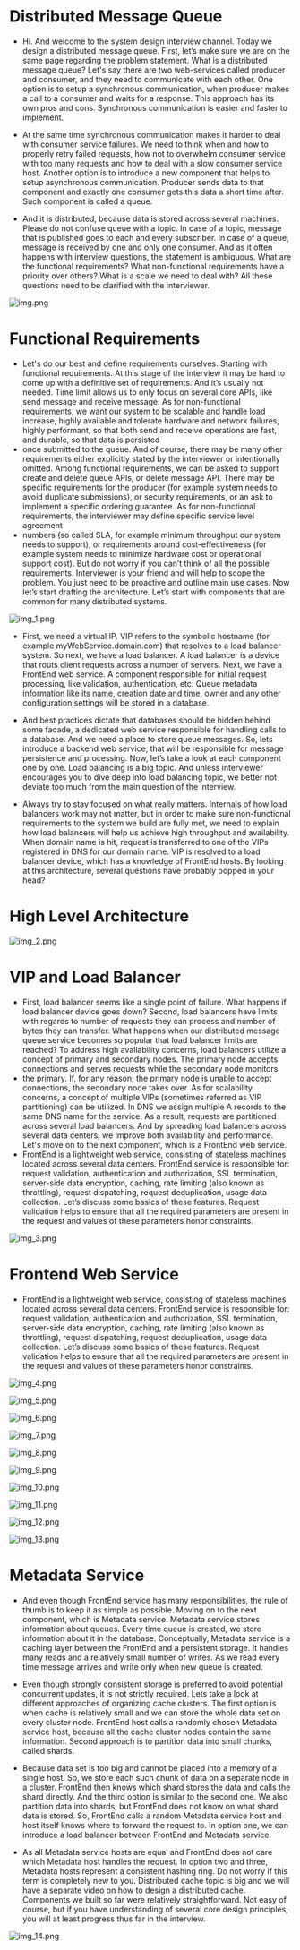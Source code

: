 


Distributed Message Queue
================================

* Hi. And welcome to the system design interview channel. Today we design a distributed message queue. First, let’s make sure we are on the same page regarding the problem statement. What is a distributed message queue? Let's say there are two web-services called producer and consumer, and they need to communicate with each other. One option is to setup a synchronous communication, when producer makes a call to a consumer and waits for a response. This approach has its own pros and cons. Synchronous communication is easier and faster to implement.

* At the same time synchronous communication makes it harder to deal with consumer service failures. We need to think when and how to properly retry failed requests, how not to overwhelm consumer service with too many requests and how to deal with a slow consumer service host. Another option is to introduce a new component that helps to setup asynchronous communication. Producer sends data to that component and exactly one consumer gets this data a short time after. Such component is called a queue.

* And it is distributed, because data is stored across several machines. Please do not confuse queue with a topic. In case of a topic, message that is published goes to each and every subscriber. In case of a queue, message is received by one and only one consumer. And as it often happens with interview questions, the statement is ambiguous. What are the functional requirements? What non-functional requirements have a priority over others? What is a scale we need to deal with? All these questions need to be clarified with the interviewer.


![img.png](img.png)


Functional Requirements
==================================

* Let's do our best and define requirements ourselves. Starting with functional requirements. At this stage of the interview it may be hard to come up with a definitive set of requirements. And it’s usually not needed. Time limit allows us to only focus on several core APIs, like send message and receive message. As for non-functional requirements, we want our system to be scalable and handle load increase, highly available and tolerate hardware and network failures, highly performant, so that both send and receive operations are fast, and durable, so that data is persisted
* once submitted to the queue. And of course, there may be many other requirements either explicitly stated by the interviewer or intentionally omitted. Among functional requirements, we can be asked to support create and delete queue APIs, or delete message API. There may be specific requirements for the producer (for example system needs to avoid duplicate submissions), or security requirements, or an ask to implement a specific ordering guarantee. As for non-functional requirements, the interviewer may define specific service level agreement
* numbers (so called SLA, for example minimum throughput our system needs to support), or requirements around cost-effectiveness (for example system needs to minimize hardware cost or operational support cost). But do not worry if you can’t think of all the possible requirements. Interviewer is your friend and will help to scope the problem. You just need to be proactive and outline main use cases. Now let’s start drafting the architecture. Let’s start with components that are common for many distributed systems.

![img_1.png](img_1.png)

* First, we need a virtual IP. VIP refers to the symbolic hostname (for example myWebService.domain.com) that resolves to a load balancer system. So next, we have a load balancer. A load balancer is a device that routs client requests across a number of servers. Next, we have a FrontEnd web service. A component responsible for initial request processing, like validation, authentication, etc. Queue metadata information like its name, creation date and time, owner and any other configuration settings will be stored in a database.
* And best practices dictate that databases should be hidden behind some facade, a dedicated web service responsible for handling calls to a database. And we need a place to store queue messages. So, lets introduce a backend web service, that will be responsible for message persistence and processing. Now, let’s take a look at each component one by one. Load balancing is a big topic. And unless interviewer encourages you to dive deep into load balancing topic, we better not deviate too much from the main question of the interview.

* Always try to stay focused on what really matters. Internals of how load balancers work may not matter, but in order to make sure non-functional requirements to the system we build are fully met, we need to explain how load balancers will help us achieve high throughput and availability. When domain name is hit, request is transferred to one of the VIPs registered in DNS for our domain name. VIP is resolved to a load balancer device, which has a knowledge of FrontEnd hosts. By looking at this architecture, several questions have probably popped in your head?

High Level Architecture
================================

![img_2.png](img_2.png)

VIP and Load Balancer
====================================


* First, load balancer seems like a single point of failure. What happens if load balancer device goes down? Second, load balancers have limits with regards to number of requests they can process and number of bytes they can transfer. What happens when our distributed message queue service becomes so popular that load balancer limits are reached? To address high availability concerns, load balancers utilize a concept of primary and secondary nodes. The primary node accepts connections and serves requests while the secondary node monitors
* the primary. If, for any reason, the primary node is unable to accept connections, the secondary node takes over. As for scalability concerns, a concept of multiple VIPs (sometimes referred as VIP partitioning) can be utilized. In DNS we assign multiple A records to the same DNS name for the service. As a result, requests are partitioned across several load balancers. And by spreading load balancers across several data centers, we improve both availability and performance. Let's move on to the next component, which is a FrontEnd web service.
* FrontEnd is a lightweight web service, consisting of stateless machines located across several data centers. FrontEnd service is responsible for: request validation, authentication and authorization, SSL termination, server-side data encryption, caching, rate limiting (also known as throttling), request dispatching, request deduplication, usage data collection. Let’s discuss some basics of these features. Request validation helps to ensure that all the required parameters are present in the request and values of these parameters honor constraints.

![img_3.png](img_3.png)

Frontend Web Service
==========================

* FrontEnd is a lightweight web service, consisting of stateless machines located across several data centers. FrontEnd service is responsible for: request validation, authentication and authorization, SSL termination, server-side data encryption, caching, rate limiting (also known as throttling), request dispatching, request deduplication, usage data collection. Let’s discuss some basics of these features. Request validation helps to ensure that all the required parameters are present in the request and values of these parameters honor constraints.

![img_4.png](img_4.png)

![img_5.png](img_5.png)

![img_6.png](img_6.png)

![img_7.png](img_7.png)

![img_8.png](img_8.png)

![img_9.png](img_9.png)

![img_10.png](img_10.png)

![img_11.png](img_11.png)

![img_12.png](img_12.png)

![img_13.png](img_13.png)



Metadata Service
==========================


* And even though FrontEnd service has many responsibilities, the rule of thumb is to keep it as simple as possible. Moving on to the next component, which is Metadata service. Metadata service stores information about queues. Every time queue is created, we store information about it in the database. Conceptually, Metadata service is a caching layer between the FrontEnd and a persistent storage. It handles many reads and a relatively small number of writes. As we read every time message arrives and write only when new queue is created.

* Even though strongly consistent storage is preferred to avoid potential concurrent updates, it is not strictly required. Lets take a look at different approaches of organizing cache clusters. The first option is when cache is relatively small and we can store the whole data set on every cluster node. FrontEnd host calls a randomly chosen Metadata service host, because all the cache cluster nodes contain the same information. Second approach is to partition data into small chunks, called shards.

* Because data set is too big and cannot be placed into a memory of a single host. So, we store each such chunk of data on a separate node in a cluster. FrontEnd then knows which shard stores the data and calls the shard directly. And the third option is similar to the second one. We also partition data into shards, but FrontEnd does not know on what shard data is stored. So, FrontEnd calls a random Metadata service host and host itself knows where to forward the request to. In option one, we can introduce a load balancer between FrontEnd and Metadata service.

* As all Metadata service hosts are equal and FrontEnd does not care which Metadata host handles the request. In option two and three, Metadata hosts represent a consistent hashing ring. Do not worry if this term is completely new to you. Distributed cache topic is big and we will have a separate video on how to design a distributed cache. Components we built so far were relatively straightforward. Not easy of course, but if you have understanding of several core design principles, you will at least progress thus far in the interview.

![img_14.png](img_14.png)